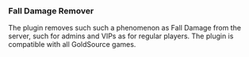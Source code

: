 ### Fall Damage Remover

The plugin removes such  such a phenomenon as Fall Damage from the server, such for admins and VIPs as for regular players. The plugin is compatible with all GoldSource games. 
